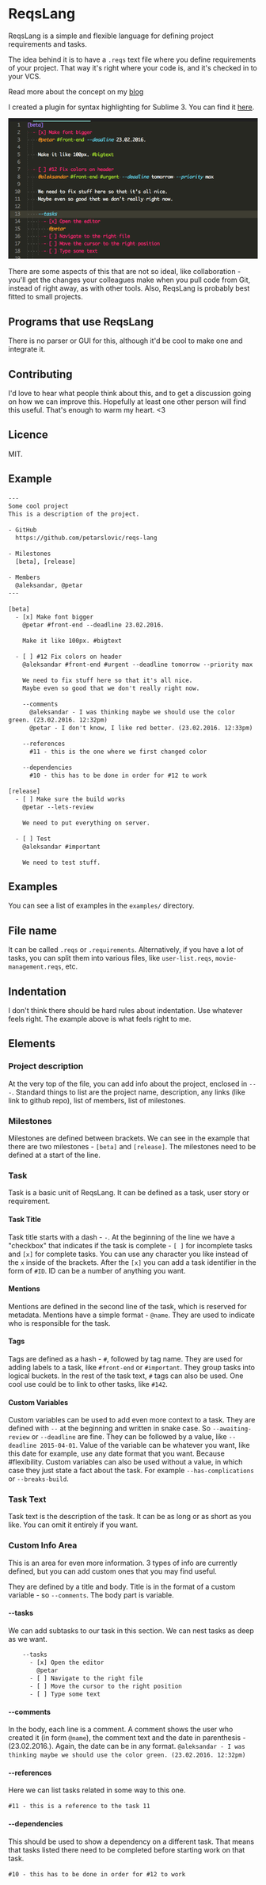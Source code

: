 # ReqsLang

ReqsLang is a simple and flexible language for defining project requirements and tasks.

The idea behind it is to have a `.reqs` text file where you define requirements of your project. That way it's right where your code is, and it's checked in to your VCS.

Read more about the concept on my [blog](http://petar.io/post/reqs-lang/)

I created a plugin for syntax highlighting for Sublime 3. You can find it [here](https://github.com/petarslovic/sublime-reqs-language).

![](reqs-highlighting.png)

There are some aspects of this that are not so ideal, like collaboration - you'll get the changes your colleagues make when you pull code from Git, instead of right away, as with other tools. Also, ReqsLang is probably best fitted to small projects.

## Programs that use ReqsLang

There is no parser or GUI for this, although it'd be cool to make one and integrate it.

## Contributing

I'd love to hear what people think about this, and to get a discussion going on how we can improve this. Hopefully at least one other person will find this useful. That's enough to warm my heart. <3

## Licence

MIT.

## Example

```
---
Some cool project
This is a description of the project.

- GitHub
  https://github.com/petarslovic/reqs-lang

- Milestones
  [beta], [release]

- Members
  @aleksandar, @petar
---

[beta]
  - [x] Make font bigger
    @petar #front-end --deadline 23.02.2016.

    Make it like 100px. #bigtext

  - [ ] #12 Fix colors on header
    @aleksandar #front-end #urgent --deadline tomorrow --priority max

    We need to fix stuff here so that it's all nice.
    Maybe even so good that we don't really right now.

    --comments
      @aleksandar - I was thinking maybe we should use the color green. (23.02.2016. 12:32pm)
      @petar - I don't know, I like red better. (23.02.2016. 12:33pm)

    --references
      #11 - this is the one where we first changed color

    --dependencies
      #10 - this has to be done in order for #12 to work

[release]
  - [ ] Make sure the build works
    @petar --lets-review

    We need to put everything on server.

  - [ ] Test
    @aleksandar #important

    We need to test stuff.
```

## Examples

You can see a list of examples in the `examples/` directory.

## File name

It can be called `.reqs` or `.requirements`. Alternatively, if you have a lot of tasks, you can split them into various files, like `user-list.reqs`, `movie-management.reqs`, etc.

## Indentation

I don't think there should be hard rules about indentation. Use whatever feels right. The example above is what feels right to me.

## Elements

### Project description

At the very top of the file, you can add info about the project, enclosed in `---`. Standard things to list are the project name, description, any links (like link to github repo), list of members, list of milestones.

### Milestones

Milestones are defined between brackets. We can see in the example that there are two milestones - `[beta]` and `[release]`. The milestones need to be defined at a start of the line.

### Task

Task is a basic unit of ReqsLang. It can be defined as a task, user story or requirement. 

#### Task Title

Task title starts with a dash - `-`. At the beginning of the line we have a "checkbox" that indicates if the task is complete - `[ ]` for incomplete tasks and `[x]` for complete tasks. You can use any character you like instead of the `x` inside of the brackets. After the `[x]` you can add a task identifier in the form of `#ID`. ID can be a number of anything you want.

#### Mentions

Mentions are defined in the second line of the task, which is reserved for metadata. Mentions have a simple format - `@name`. They are used to indicate who is responsible for the task.

#### Tags

Tags are defined as a hash - `#`, followed by tag name. They are used for adding labels to a task, like `#front-end` or `#important`. They group tasks into logical buckets. In the rest of the task text, `#` tags can also be used. One cool use could be to link to other tasks, like `#142`.

#### Custom Variables

Custom variables can be used to add even more context to a task. They are defined with `--` at the beginning and written in snake case. So `--awaiting-review` or `--deadline` are fine. They can be followed by a value, like `--deadline 2015-04-01`. Value of the variable can be whatever you want, like this date for example, use any date format that you want. Because #flexibility. Custom variables can also be used without a value, in which case they just state a fact about the task. For example `--has-complications` or `--breaks-build`.

### Task Text

Task text is the description of the task. It can be as long or as short as you like. You can omit it entirely if you want.

### Custom Info Area

This is an area for even more information. 3 types of info are currently defined, but you can add custom ones that you may find useful.

They are defined by a title and body. Title is in the format of a custom variable - so `--comments`. The body part is variable.

#### --tasks

We can add subtasks to our task in this section. We can nest tasks as deep as we want.

```
    --tasks
      - [x] Open the editor
        @petar
      - [ ] Navigate to the right file
      - [ ] Move the cursor to the right position
      - [ ] Type some text
```

#### --comments

In the body, each line is a comment. A comment shows the user who created it (in form `@name`), the comment text and the date in parenthesis - (23.02.2016.). Again, the date can be in any format.
`@aleksandar - I was thinking maybe we should use the color green. (23.02.2016. 12:32pm)`

#### --references

Here we can list tasks related in some way to this one.

`#11 - this is a reference to the task 11`

#### --dependencies

This should be used to show a dependency on a different task. That means that tasks listed there need to be completed before starting work on that task.

`#10 - this has to be done in order for #12 to work`